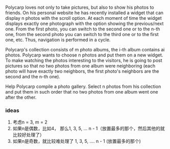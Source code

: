 Polycarp loves not only to take pictures, but also to show his photos to friends. On his personal website he has recently installed a widget that can display n photos with the scroll option. At each moment of time the widget displays exactly one photograph with the option showing the previous/next one. From the first photo, you can switch to the second one or to the n-th one, from the second photo you can switch to the third one or to the first one, etc. Thus, navigation is performed in a cycle.

Polycarp's collection consists of m photo albums, the i-th album contains ai photos. Polycarp wants to choose n photos and put them on a new widget. To make watching the photos interesting to the visitors, he is going to post pictures so that no two photos from one album were neighboring (each photo will have exactly two neighbors, the first photo's neighbors are the second and the n-th one).

Help Polycarp compile a photo gallery. Select n photos from his collection and put them in such order that no two photos from one album went one after the other.

### ideas
1. 考虑n = 3, m = 2
2. 如果n是偶数，比如4， 那么1, 3, 5, ... n - 1（放置最多的那个，然后其他的就比较好处理了）
3. 如果n是奇数，就比较难处理了 1, 3, 5, .... n - 1 (放置最多的那个)